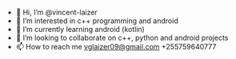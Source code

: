 - 👋 Hi, I’m @vincent-laizer
- 👀 I’m interested in c++ programming and android
- 🌱 I’m currently learning android (kotlin)
- 💞️ I’m looking to collaborate on c++, python and android projects
- 📫 How to reach me vglaizer09@gmail.com +255759640777

<!---
vincent-laizer/vincent-laizer is a ✨ special ✨ repository because its `README.md` (this file) appears on your GitHub profile.
You can click the Preview link to take a look at your changes.
--->
